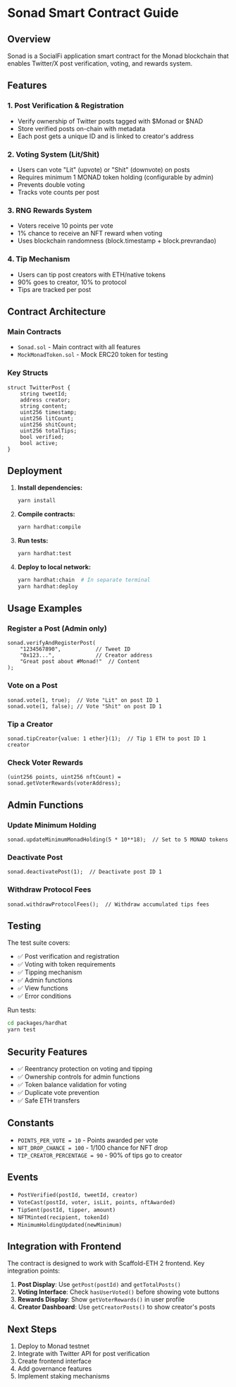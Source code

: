 # Sonad Smart Contract Guide

## Overview

Sonad is a SocialFi application smart contract for the Monad blockchain that enables Twitter/X post verification, voting, and rewards system.

## Features

### 1. Post Verification & Registration
- Verify ownership of Twitter posts tagged with $Monad or $NAD
- Store verified posts on-chain with metadata
- Each post gets a unique ID and is linked to creator's address

### 2. Voting System (Lit/Shit)
- Users can vote "Lit" (upvote) or "Shit" (downvote) on posts
- Requires minimum 1 MONAD token holding (configurable by admin)
- Prevents double voting
- Tracks vote counts per post

### 3. RNG Rewards System
- Voters receive 10 points per vote
- 1% chance to receive an NFT reward when voting
- Uses blockchain randomness (block.timestamp + block.prevrandao)

### 4. Tip Mechanism
- Users can tip post creators with ETH/native tokens
- 90% goes to creator, 10% to protocol
- Tips are tracked per post

## Contract Architecture

### Main Contracts
- `Sonad.sol` - Main contract with all features
- `MockMonadToken.sol` - Mock ERC20 token for testing

### Key Structs
```solidity
struct TwitterPost {
    string tweetId;
    address creator;
    string content;
    uint256 timestamp;
    uint256 litCount;
    uint256 shitCount;
    uint256 totalTips;
    bool verified;
    bool active;
}
```

## Deployment

1. **Install dependencies:**
   ```bash
   yarn install
   ```

2. **Compile contracts:**
   ```bash
   yarn hardhat:compile
   ```

3. **Run tests:**
   ```bash
   yarn hardhat:test
   ```

4. **Deploy to local network:**
   ```bash
   yarn hardhat:chain  # In separate terminal
   yarn hardhat:deploy
   ```

## Usage Examples

### Register a Post (Admin only)
```solidity
sonad.verifyAndRegisterPost(
    "1234567890",           // Tweet ID
    "0x123...",             // Creator address
    "Great post about #Monad!"  // Content
);
```

### Vote on a Post
```solidity
sonad.vote(1, true);  // Vote "Lit" on post ID 1
sonad.vote(1, false); // Vote "Shit" on post ID 1
```

### Tip a Creator
```solidity
sonad.tipCreator{value: 1 ether}(1);  // Tip 1 ETH to post ID 1 creator
```

### Check Voter Rewards
```solidity
(uint256 points, uint256 nftCount) = sonad.getVoterRewards(voterAddress);
```

## Admin Functions

### Update Minimum Holding
```solidity
sonad.updateMinimumMonadHolding(5 * 10**18);  // Set to 5 MONAD tokens
```

### Deactivate Post
```solidity
sonad.deactivatePost(1);  // Deactivate post ID 1
```

### Withdraw Protocol Fees
```solidity
sonad.withdrawProtocolFees();  // Withdraw accumulated tips fees
```

## Testing

The test suite covers:
- ✅ Post verification and registration
- ✅ Voting with token requirements
- ✅ Tipping mechanism
- ✅ Admin functions
- ✅ View functions
- ✅ Error conditions

Run tests:
```bash
cd packages/hardhat
yarn test
```

## Security Features

- ✅ Reentrancy protection on voting and tipping
- ✅ Ownership controls for admin functions
- ✅ Token balance validation for voting
- ✅ Duplicate vote prevention
- ✅ Safe ETH transfers

## Constants

- `POINTS_PER_VOTE = 10` - Points awarded per vote
- `NFT_DROP_CHANCE = 100` - 1/100 chance for NFT drop
- `TIP_CREATOR_PERCENTAGE = 90` - 90% of tips go to creator

## Events

- `PostVerified(postId, tweetId, creator)`
- `VoteCast(postId, voter, isLit, points, nftAwarded)`
- `TipSent(postId, tipper, amount)`
- `NFTMinted(recipient, tokenId)`
- `MinimumHoldingUpdated(newMinimum)`

## Integration with Frontend

The contract is designed to work with Scaffold-ETH 2 frontend. Key integration points:

1. **Post Display**: Use `getPost(postId)` and `getTotalPosts()`
2. **Voting Interface**: Check `hasUserVoted()` before showing vote buttons
3. **Rewards Display**: Show `getVoterRewards()` in user profile
4. **Creator Dashboard**: Use `getCreatorPosts()` to show creator's posts

## Next Steps

1. Deploy to Monad testnet
2. Integrate with Twitter API for post verification
3. Create frontend interface
4. Add governance features
5. Implement staking mechanisms